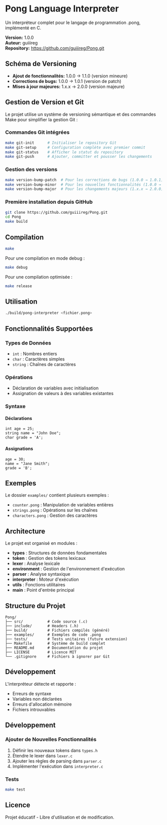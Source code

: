 # Pong Language Interpreter

Un interpréteur complet pour le langage de programmation .pong, implémenté en C.

**Version:** 1.0.0  
**Auteur:** guiiireg  
**Repository:** https://github.com/guiiireg/Pong.git

## Schéma de Versioning

- **Ajout de fonctionnalités:** 1.0.0 → 1.1.0 (version mineure)
- **Corrections de bugs:** 1.0.0 → 1.0.1 (version de patch)
- **Mises à jour majeures:** 1.x.x → 2.0.0 (version majeure)

## Gestion de Version et Git

Le projet utilise un système de versioning sémantique et des commandes Make pour simplifier la gestion Git :

### Commandes Git intégrées
```bash
make git-init      # Initialiser le repository Git
make git-setup     # Configuration complète avec premier commit
make git-status    # Afficher le statut du repository
make git-push      # Ajouter, committer et pousser les changements
```

### Gestion des versions
```bash
make version-bump-patch  # Pour les corrections de bugs (1.0.0 → 1.0.1)
make version-bump-minor  # Pour les nouvelles fonctionnalités (1.0.0 → 1.1.0)
make version-bump-major  # Pour les changements majeurs (1.x.x → 2.0.0)
```

### Première installation depuis GitHub
```bash
git clone https://github.com/guiiireg/Pong.git
cd Pong
make build
```

## Compilation

```bash
make
```

Pour une compilation en mode debug :
```bash
make debug
```

Pour une compilation optimisée :
```bash
make release
```

## Utilisation

```bash
./build/pong-interpreter <fichier.pong>
```

## Fonctionnalités Supportées

### Types de Données
- `int` : Nombres entiers
- `char` : Caractères simples
- `string` : Chaînes de caractères

### Opérations
- Déclaration de variables avec initialisation
- Assignation de valeurs à des variables existantes

### Syntaxe

#### Déclarations
```pong
int age = 25;
string name = "John Doe";
char grade = 'A';
```

#### Assignations
```pong
age = 30;
name = "Jane Smith";
grade = 'B';
```

## Exemples

Le dossier `examples/` contient plusieurs exemples :

- `counter.pong` : Manipulation de variables entières
- `strings.pong` : Opérations sur les chaînes
- `characters.pong` : Gestion des caractères

## Architecture

Le projet est organisé en modules :

- **types** : Structures de données fondamentales
- **token** : Gestion des tokens lexicaux
- **lexer** : Analyse lexicale
- **environment** : Gestion de l'environnement d'exécution
- **parser** : Analyse syntaxique
- **interpreter** : Moteur d'exécution
- **utils** : Fonctions utilitaires
- **main** : Point d'entrée principal

## Structure du Projet

```
Pong/
├── src/           # Code source (.c)
├── include/       # Headers (.h)
├── build/         # Fichiers compilés (généré)
├── examples/      # Exemples de code .pong
├── tests/         # Tests unitaires (future extension)
├── Makefile       # Système de build complet
├── README.md      # Documentation du projet
├── LICENSE        # Licence MIT
└── .gitignore     # Fichiers à ignorer par Git
```

## Développement

L'interpréteur détecte et rapporte :
- Erreurs de syntaxe
- Variables non déclarées
- Erreurs d'allocation mémoire
- Fichiers introuvables

## Développement

### Ajouter de Nouvelles Fonctionnalités

1. Définir les nouveaux tokens dans `types.h`
2. Étendre le lexer dans `lexer.c`
3. Ajouter les règles de parsing dans `parser.c`
4. Implémenter l'exécution dans `interpreter.c`

### Tests

```bash
make test
```

## Licence

Projet éducatif - Libre d'utilisation et de modification.

